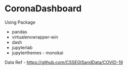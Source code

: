 # CoronaDashboard

Using Package

* pandas
* virtualenvwrapper-win
* dash
* jupyterlab
* jupyterthemes - monokai

Data Ref - https://github.com/CSSEGISandData/COVID-19
